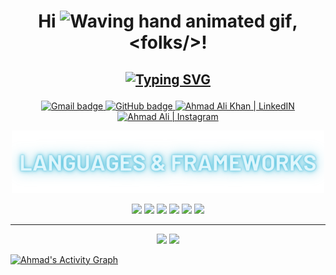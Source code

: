 <h1 align="center">Hi <img src="https://raw.githubusercontent.com/nixin72/nixin72/master/wave.gif" 
         alt="Waving hand animated gif"
         height="45"
         width="45" />, &lt;folks/&gt;! </h1>

 <h2 align="center">

  [![Typing SVG](https://readme-typing-svg.herokuapp.com?font=firacode&color=%235BCDEC&size=26&duration=2500&center=true&vCenter=true&lines=This+is+Ahmad+Ali+Khan;Software+Engineer;Backend+Developer;AI+enthusiast)](https://git.io/typing-svg)
    </h2>


<p align="center">
  <a href="mailto:ahmadalica18@gmail.com">
    <img src="https://img.shields.io/badge/gmail-%23E34F26.svg?style=for-the-badge&logo=gmail&logoColor=white" alt="Gmail badge" />
  </a>
  <a href="https://github.com/ahmadjanan?tab=followers">
    <img src="https://img.shields.io/github/followers/ahmadjanan?label=GitHub&logo=GitHub&style=for-the-badge" alt="GitHub badge" />
  </a>
  <a href="https://www.linkedin.com/in/ahmadjanan/" target="_blank">
    <img alt="Ahmad Ali Khan | LinkedIN"  src="https://img.shields.io/badge/linkedin-%230077B5.svg?&style=for-the-badge&logo=linkedin&logoColor=white" />
  </a>
  <a href="https://www.instagram.com/ahmadjanan_" target="_blank">
    <img alt="Ahmad Ali | Instagram"  src="https://img.shields.io/badge/instagram-%23E4405F.svg?&style=for-the-badge&logo=instagram&logoColor=white" />
  </a>
</p>

<div align="center"> 
  <img src="https://github.com/Alwaz/Alwaz/blob/main/images/Framwo.png"  width="500" >
</div>

<p align="center">
     <img src="https://img.shields.io/badge/aws-%23E34F26.svg?style=for-the-badge&logo=amazonaws"/>
     <img src="https://img.shields.io/badge/docker-%23E34F26.svg?style=for-the-badge&logo=docker"/>
     <img src="https://img.shields.io/badge/circleci-%231572B6.svg?style=for-the-badge&logo=circleci"/>
     <img src="https://img.shields.io/badge/python-3670A0?style=for-the-badge&logo=python&logoColor=ffdd54"/>
     <img src="https://img.shields.io/badge/django-3670A0?style=for-the-badge&logo=django"/>
     <img src="https://img.shields.io/badge/pandas-%230081CB.svg?style=for-the-badge&logo=pandas"/>
</p>

<hr>

<p align="center">
  <img width="400px" src="https://github-readme-stats.vercel.app/api?username=ahmadjanan&count_private=true&include_all_commits=false&show_icons=true&theme=tokyonight&hide_border=true&bg_color=1F222E" />
  <img width="400px" src="https://github-readme-streak-stats.herokuapp.com?user=ahmadjanan&theme=gotham&hide_border=true&fire=C77800&ring=DD910B&background=1F222E" />
</p>

<a href="https://github.com/ahmadjanan"><img alt="Ahmad's Activity Graph" src="https://activity-graph.herokuapp.com/graph?username=ahmadjanan&theme=react-dark&hide_border=true&area=true"/></a>
